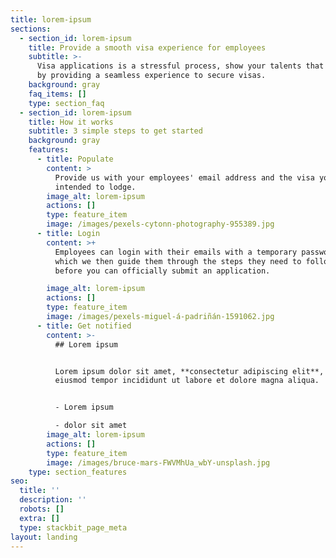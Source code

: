 ```yaml
---
title: lorem-ipsum
sections:
  - section_id: lorem-ipsum
    title: Provide a smooth visa experience for employees
    subtitle: >-
      Visa applications is a stressful process, show your talents that you care
      by providing a seamless experience to secure visas.
    background: gray
    faq_items: []
    type: section_faq
  - section_id: lorem-ipsum
    title: How it works
    subtitle: 3 simple steps to get started
    background: gray
    features:
      - title: Populate
        content: >
          Provide us with your employees' email address and the visa you
          intended to lodge. 
        image_alt: lorem-ipsum
        actions: []
        type: feature_item
        image: /images/pexels-cytonn-photography-955389.jpg
      - title: Login
        content: >+
          Employees can login with their emails with a temporary password, in
          which we then guide them through the steps they need to follow through
          before you can officially submit an application.

        image_alt: lorem-ipsum
        actions: []
        type: feature_item
        image: /images/pexels-miguel-á-padriñán-1591062.jpg
      - title: Get notified
        content: >-
          ## Lorem ipsum


          Lorem ipsum dolor sit amet, **consectetur adipiscing elit**, sed do
          eiusmod tempor incididunt ut labore et dolore magna aliqua.


          - Lorem ipsum

          - dolor sit amet
        image_alt: lorem-ipsum
        actions: []
        type: feature_item
        image: /images/bruce-mars-FWVMhUa_wbY-unsplash.jpg
    type: section_features
seo:
  title: ''
  description: ''
  robots: []
  extra: []
  type: stackbit_page_meta
layout: landing
---
```

